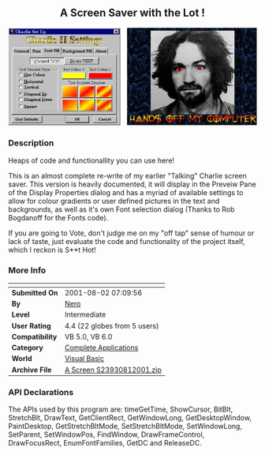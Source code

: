﻿<div align="center">

## A Screen Saver with the Lot \!

<img src="PIC2001812329474997.jpg">
</div>

### Description

Heaps of code and functionallity you can use here!

This is an almost complete re-write of my earlier "Talking" Charlie screen saver. This version is heavily documented, it will display in the Preveiw Pane of the Display Properties dialog and has a myriad of available settings to allow for colour gradients or user defined pictures in the text and backgrounds, as well as it's own Font selection dialog (Thanks to Rob Bogdanoff for the Fonts code).

If you are going to Vote, don't judge me on my "off tap" sense of humour or lack of taste, just evaluate the code and functionality of the project itself, which I reckon is S**t Hot!
 
### More Info
 


<span>             |<span>
---                |---
**Submitted On**   |2001-08-02 07:09:56
**By**             |[Nero](https://github.com/Planet-Source-Code/PSCIndex/blob/master/ByAuthor/nero.md)
**Level**          |Intermediate
**User Rating**    |4.4 (22 globes from 5 users)
**Compatibility**  |VB 5\.0, VB 6\.0
**Category**       |[Complete Applications](https://github.com/Planet-Source-Code/PSCIndex/blob/master/ByCategory/complete-applications__1-27.md)
**World**          |[Visual Basic](https://github.com/Planet-Source-Code/PSCIndex/blob/master/ByWorld/visual-basic.md)
**Archive File**   |[A Screen S23930812001\.zip](https://github.com/Planet-Source-Code/nero-a-screen-saver-with-the-lot__1-25758/archive/master.zip)

### API Declarations

The APIs used by this program are: timeGetTime, ShowCursor, BitBlt, StretchBlt, DrawText, GetClientRect, GetWindowLong, GetDesktopWindow, PaintDesktop, GetStretchBltMode, SetStretchBltMode, SetWindowLong, SetParent, SetWindowPos, FindWindow, DrawFrameControl, DrawFocusRect, EnumFontFamilies, GetDC and ReleaseDC.





